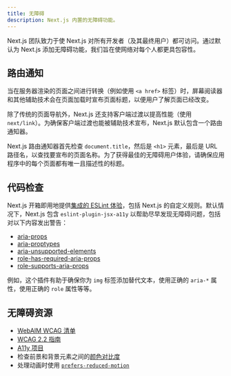 ```yaml
---
title: 无障碍
description: Next.js 内置的无障碍功能。
---
```


Next.js 团队致力于使 Next.js 对所有开发者（及其最终用户）都可访问。通过默认为 Next.js 添加无障碍功能，我们旨在使网络对每个人都更具包容性。

## 路由通知

当在服务器渲染的页面之间进行转换（例如使用 `<a href>` 标签）时，屏幕阅读器和其他辅助技术会在页面加载时宣布页面标题，以便用户了解页面已经改变。

除了传统的页面导航外，Next.js 还支持客户端过渡以提高性能（使用 `next/link`）。为确保客户端过渡也能被辅助技术宣布，Next.js 默认包含一个路由通知器。

Next.js 路由通知器首先检查 `document.title`，然后是 `<h1>` 元素，最后是 URL 路径名，以查找要宣布的页面名称。为了获得最佳的无障碍用户体验，请确保应用程序中的每个页面都有唯一且描述性的标题。

## 代码检查

Next.js 开箱即用地提供[集成的 ESLint 体验](/nextjs-cn/pages/api-reference/config/eslint)，包括 Next.js 的自定义规则。默认情况下，Next.js 包含 `eslint-plugin-jsx-a11y` 以帮助尽早发现无障碍问题，包括对以下内容发出警告：

- [aria-props](https://github.com/jsx-eslint/eslint-plugin-jsx-a11y/blob/HEAD/docs/rules/aria-props.md?rgh-link-date=04T02%3A10%3A36Z)
- [aria-proptypes](https://github.com/jsx-eslint/eslint-plugin-jsx-a11y/blob/HEAD/docs/rules/aria-proptypes.md?rgh-link-date=04T02%3A10%3A36Z)
- [aria-unsupported-elements](https://github.com/jsx-eslint/eslint-plugin-jsx-a11y/blob/HEAD/docs/rules/aria-unsupported-elements.md?rgh-link-date=04T02%3A10%3A36Z)
- [role-has-required-aria-props](https://github.com/jsx-eslint/eslint-plugin-jsx-a11y/blob/HEAD/docs/rules/role-has-required-aria-props.md?rgh-link-date=04T02%3A10%3A36Z)
- [role-supports-aria-props](https://github.com/jsx-eslint/eslint-plugin-jsx-a11y/blob/HEAD/docs/rules/role-supports-aria-props.md?rgh-link-date=04T02%3A10%3A36Z)

例如，这个插件有助于确保你为 `img` 标签添加替代文本，使用正确的 `aria-*` 属性，使用正确的 `role` 属性等等。

## 无障碍资源

- [WebAIM WCAG 清单](https://webaim.org/standards/wcag/checklist)
- [WCAG 2.2 指南](https://www.w3.org/TR/WCAG22/)
- [A11y 项目](https://www.a11yproject.com/)
- 检查前景和背景元素之间的[颜色对比度](https://developer.mozilla.org/docs/Web/Accessibility/Understanding_WCAG/Perceivable/Color_contrast)
- 处理动画时使用 [`prefers-reduced-motion`](https://web.dev/prefers-reduced-motion/)
